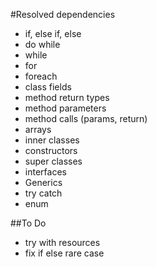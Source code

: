 #Resolved dependencies
* if, else if, else
* do while
* while
* for
* foreach
* class fields
* method return types
* method parameters
* method calls (params, return)
* arrays
* inner classes
* constructors
* super classes
* interfaces
* Generics
* try catch
* enum


##To Do
* try with resources
* fix if else rare case